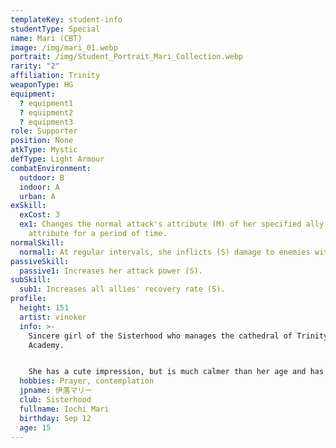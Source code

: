 ```yaml
---
templateKey: student-info
studentType: Special
name: Mari (CBT)
image: /img/mari_01.webp
portrait: /img/Student_Portrait_Mari_Collection.webp
rarity: "2"
affiliation: Trinity
weaponType: HG
equipment:
  ? equipment1
  ? equipment2
  ? equipment3
role: Supporter
position: None
atkType: Mystic
defType: Light Armour
combatEnvironment:
  outdoor: B
  indoor: A
  urban: A
exSkill:
  exCost: 3
  ex1: Changes the normal attack's attribute (M) of her specified ally to Mystic
    attribute for a period of time.
normalSkill:
  normal1: At regular intervals, she inflicts (S) damage to enemies within a circle.
passiveSkill:
  passive1: Increases her attack power (S).
subSkill:
  sub1: Increases all allies' recovery rate (S).
profile:
  height: 151
  artist: vinoker
  info: >-
    Sincere girl of the Sisterhood who manages the cathedral of Trinity
    Academy. 


    She has a cute impression, but is much calmer than her age and has a lot of character. She has a dream to become the best Sister of Trinity in the future.
  hobbies: Prayer, contemplation
  jpname: 伊落マリー
  club: Sisterhood
  fullname: Iochi Mari
  birthday: Sep 12
  age: 15
---
```

